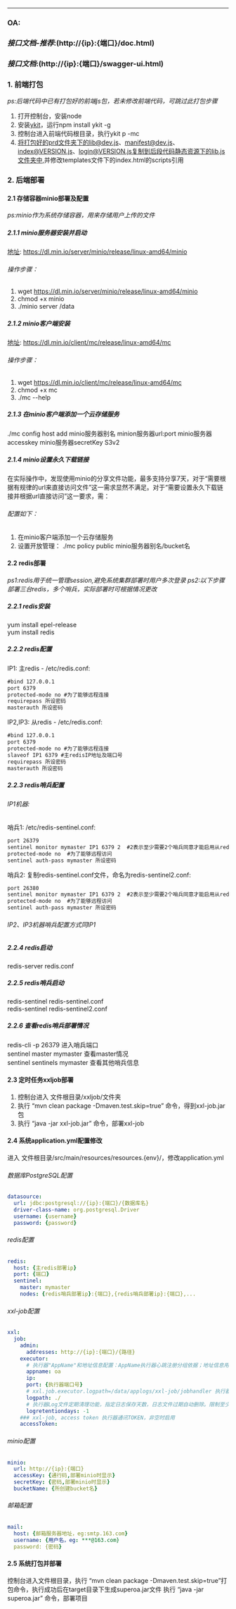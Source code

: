 --------------------------------------------------------------------------------
### **OA**:
### *接口文档-推荐*:(http://{ip}:{端口}/doc.html)
### *接口文档*:(http://{ip}:{端口}/swagger-ui.html)
### 1. 前端打包
*ps:后端代码中已有打包好的前端js包，若未修改前端代码，可跳过此打包步骤*  

1. 打开控制台，安装node
2. 安装[ykit](https://ykit.ymfe.org/)，运行npm install ykit -g
3. 控制台进入前端代码根目录，执行ykit p -mc
4. 将打包好的prd文件夹下的lib@dev.js、manifest@dev.js、index@VERSION.js、login@VERSION.js复制到后段代码静态资源下的lib.js文件夹中,并修改templates文件下的index.html的scripts引用  

### 2. 后端部署
#### 2.1 存储容器minio部署及配置
*ps:minio作为系统存储容器，用来存储用户上传的文件*
##### 2.1.1 minio服务器安装并启动
[地址](https://dl.min.io/server/minio/release/linux-amd64/minio): https://dl.min.io/server/minio/release/linux-amd64/minio  
###### 操作步骤：
1. wget https://dl.min.io/server/minio/release/linux-amd64/minio
2. chmod +x minio
3. ./minio server /data  

##### 2.1.2 minio客户端安装
[地址](https://dl.min.io/client/mc/release/linux-amd64/mc): https://dl.min.io/client/mc/release/linux-amd64/mc  
###### 操作步骤：
1. wget https://dl.min.io/client/mc/release/linux-amd64/mc
2. chmod +x mc
3. ./mc --help

##### 2.1.3 在minio客户端添加一个云存储服务
./mc config host add minio服务器别名 minion服务器url:port minio服务器accesskey minio服务器secretKey S3v2

##### 2.1.4 minio设置永久下载链接
在实际操作中，发现使用minio的分享文件功能，最多支持分享7天，对于“需要根据有规律的url来直接访问文件”这一需求显然不满足。对于“需要设置永久下载链接并根据url直接访问”这一要求，需：  
###### 配置如下：
1. 在minio客户端添加一个云存储服务
2. 设置开放管理： ./mc policy public minio服务器别名/bucket名

#### 2.2 redis部署
*ps1:redis用于统一管理session,避免系统集群部署时用户多次登录*
*ps2:以下步骤部署三台redis，多个哨兵，实际部署时可根据情况更改*
##### 2.2.1 redis安装
yum install epel-release  
yum install redis
##### 2.2.2 redis配置
IP1: 主redis - /etc/redis.conf:

```xml
#bind 127.0.0.1
port 6379
protected-mode no #为了能够远程连接
requirepass 所设密码
masterauth 所设密码
```

IP2,IP3: 从redis - /etc/redis.conf:

```xml
#bind 127.0.0.1
port 6379
protected-mode no #为了能够远程连接
slaveof IP1 6379 #主redisIP地址及端口号
requirepass 所设密码
masterauth 所设密码
```
##### 2.2.3 redis哨兵配置
###### IP1机器:
哨兵1: /etc/redis-sentinel.conf:

```xml
port 26379
sentinel monitor mymaster IP1 6379 2  #2表示至少需要2个哨兵同意才能启用从redis
protected-mode no  #为了能够远程访问
sentinel auth-pass mymaster 所设密码
```
哨兵2: 复制redis-sentinel.conf文件，命名为redis-sentinel2.conf:

```xml
port 26380
sentinel monitor mymaster IP1 6379 2  #2表示至少需要2个哨兵同意才能启用从redis
protected-mode no  #为了能够远程访问
sentinel auth-pass mymaster 所设密码
```
###### IP2、IP3机器哨兵配置方式同IP1
##### 2.2.4 redis启动
redis-server redis.conf
##### 2.2.5 redis哨兵启动
redis-sentinel redis-sentinel.conf  
redis-sentinel redis-sentinel2.conf
##### 2.2.6 查看redis哨兵部署情况
redis-cli -p 26379 进入哨兵端口  
sentinel master mymaster 查看master情况  
sentinel sentinels mymaster 查看其他哨兵信息

#### 2.3 定时任务xxljob部署
1. 控制台进入 文件根目录/xxljob/文件夹
2. 执行 “mvn clean package -Dmaven.test.skip=true” 命令，得到xxl-job.jar包
3. 执行 “java -jar xxl-job.jar” 命令，部署xxl-job

#### 2.4 系统application.yml配置修改
进入 文件根目录/src/main/resources/resources.{env}/，修改application.yml
###### 数据库PostgreSQL配置
```yml
datasource:
  url: jdbc:postgresql://{ip}:{端口}/{数据库名}
  driver-class-name: org.postgresql.Driver
  username: {username}
  password: {password}
```
###### redis配置
```yml
redis:
  host: {主redis部署ip}
  port: {端口}
  sentinel:
    master: mymaster
    nodes: {redis哨兵部署ip}:{端口},{redis哨兵部署ip}:{端口},...
```
###### xxl-job配置
```yml
xxl:
  job:
    admin:
      addresses: http://{ip}:{端口}/{路径}
    executor:
      # 执行器"AppName"和地址信息配置：AppName执行器心跳注册分组依据；地址信息用于"调度中心请求并触发任务"和"执行器注册"。执行器默认端口为9999，执行器IP默认为空表示自动获取IP，多网卡时可手动设置指定IP，该IP不会绑定Host仅作为通讯实用。单机部署多个执行器时，注意要配置不同执行器端口；
      appname: oa
      ip:
      port: {执行器端口号}
      # xxl.job.executor.logpath=/data/applogs/xxl-job/jobhandler 执行器运行日志文件存储的磁盘位置，需要对该路径拥有读写权限
      logpath: ./
      # 执行器Log文件定期清理功能，指定日志保存天数，日志文件过期自动删除。限制至少保持3天，否则功能不生效；
      logretentiondays: -1
    ### xxl-job, access token 执行器通讯TOKEN，非空时启用
    accessToken:
```
###### minio配置
```yml
minio:
  url: http://{ip}:{端口}
  accessKey: {通行码,部署minio时显示}
  secretKey: {密码,部署minio时显示}
  bucketName: {所创建bucket名}
```
###### 邮箱配置
```yml
mail:
  host: {邮箱服务器地址，eg:smtp.163.com}
  username: {用户名，eg: ***@163.com}
  password: {密码}
```
#### 2.5 系统打包并部署
控制台进入文件根目录，执行 “mvn clean package -Dmaven.test.skip=true”打包命令，执行成功后在target目录下生成superoa.jar文件
执行 “java -jar superoa.jar” 命令，部署项目
